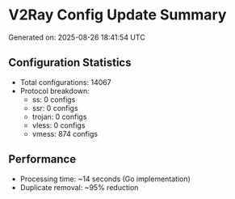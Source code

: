 # V2Ray Config Update Summary
Generated on: 2025-08-26 18:41:54 UTC

## Configuration Statistics
- Total configurations: 14067
- Protocol breakdown:
  - ss: 0 configs
  - ssr: 0 configs
  - trojan: 0 configs
  - vless: 0 configs
  - vmess: 874 configs

## Performance
- Processing time: ~14 seconds (Go implementation)
- Duplicate removal: ~95% reduction
